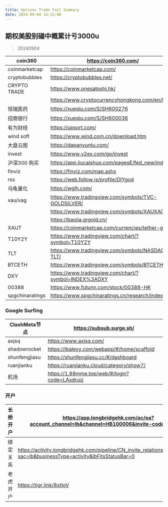 ```yaml
---
title: Options Trade Fail Summary
date: 2024-09-04 14:15:06
---
```

期权美股别碰中概累计亏3000u
---
> 20240904

| coin360       | https://coin360.com/                                  |
| ------------- |-------------------------------------------------------|
| coinmarketcap | https://coinmarketcap.com/                            |
| cryptobubbles | https://cryptobubbles.net/                            |
| CRYPTO TRADE  | https://www.onesatoshi.hk/                            |
|               | https://www.cryptocurrencyhongkong.com/en/home        |
| 恒瑞医药      | https://xueqiu.com/S/SH600276                         |
| 招商银行      | https://xueqiu.com/S/SH600036                         |
| 有为财经      | https://upsort.com/                                   |
| wind soft    | https://www.wind.com.cn/download.htm 				   |
| 大盘云图      | https://dapanyuntu.com/                               |
| invest      |    https://www.v2ex.com/go/invest                      |
| 沪深300 购买  | https://app.jiucaishuo.com/pagesE/fed_new/index       |
| finviz        | https://finviz.com/map.ashx                           |
| rss           | https://web.follow.is/profile/DIYgod                  |
| 乌龟量化      | https://wglh.com/                                     |
| xau/xag       | https://www.tradingview.com/symbols/TVC-GOLDSILVER/   |
|               | https://www.tradingview.com/symbols/XAUXAG/           |
|               |https://baojia.grgold.cn/          |
| XAUT          | https://coinmarketcap.com/currencies/tether-gold/     |
| T10Y2Y        | https://www.tradingview.com/chart/?symbol=T10Y2Y      |
| TLT           | https://www.tradingview.com/symbols/NASDAQ-TLT/       |
| BTCETH        | https://www.tradingview.com/symbols/BTCETH/           |
| DXY           | https://www.tradingview.com/chart/?symbol=INDEX%3ADXY |
| 00388         | https://www.futunn.com/stock/00388-HK |
|spgchinaratings| https://www.spgchinaratings.cn/research/index         |

### Google Surfing
| ClashMeta节点   | https://subsub.surge.sh/                       |
|---------------|--------------------------------------------------|
| axjsq         | https://www.axjsq.com/                           |
| shadowrocket  | https://ibaleyy.com/webapp/#/home/scaffold       |
| shunfengjiasu | https://shunfengjiasu.cc/#/dashboard             |
| ruanjianku    | https://ruanjianku.cloud/category/show7/         |
| 机场          | https://1.88mme.top/web/#/login?code=LAxdruiz     |


###  开户
| 长桥开户   |https://app.longbridgehk.com/ac/oa?account_channel=lb&channel=HB100006&invite-code=621475                       |
|---------------|--------------------------------------------------|
| 绑定关系        |https://activity.longbridgehk.com/pipeline/CN_invite_relationship/index.html?sac=lb&businessType=activity&lbFitsStatusBar=0                           |
| 老虎开户         |https://tigr.link/8xtIoV                           |
